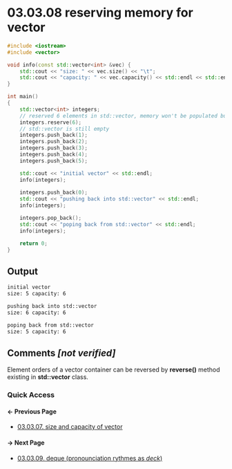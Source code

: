 # 03.03.08 reserving memory for vector

```cxx
#include <iostream>
#include <vector>

void info(const std::vector<int> &vec) {
    std::cout << "size: " << vec.size() << "\t";
    std::cout << "capacity: " << vec.capacity() << std::endl << std::endl;
}

int main()
{
    std::vector<int> integers;
    // reserved 6 elements in std::vector, memory won't be populated but will be reserved
    integers.reserve(6);
    // std::vector is still empty
    integers.push_back(1);
    integers.push_back(2);
    integers.push_back(3);
    integers.push_back(4);
    integers.push_back(5);

    std::cout << "initial vector" << std::endl;
    info(integers);
    
    integers.push_back(0);
    std::cout << "pushing back into std::vector" << std::endl;
    info(integers);

    integers.pop_back();
    std::cout << "poping back from std::vector" << std::endl;
    info(integers);

    return 0;
}

```

## Output

```txt
initial vector
size: 5	capacity: 6

pushing back into std::vector
size: 6	capacity: 6

poping back from std::vector
size: 5	capacity: 6

```

## Comments *[not verified]*

Element orders of a vector container can be reversed by **reverse()** method existing in **std::vector** class.

### Quick Access

<div class="previous_page pagination">

#### &#8592; Previous Page

* [03.03.07. size and capacity of vector](./../../03.stl/03.array/07.memory.md)

</div>
<div class="next_page pagination">

#### &#8594; Next Page

* [03.03.09. deque &lpar;pronounciation rythmes as *deck*&rpar;](./../../03.stl/03.array/09.deque.md)

</div>
